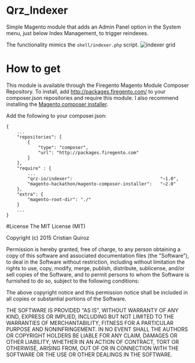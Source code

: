 # Qrz_Indexer

Simple Magento module that adds an Admin Panel option in the System menu, just below Index Management, to trigger reindexes.

The functionality mimics the ```shell/indexer.php``` script.
![indexer grid](https://cloud.githubusercontent.com/assets/3646206/6541766/a6069de4-c4da-11e4-8533-1463a0d6e999.png)


# How to get

This module is available through the Firegento Magento Module Composer Repository. To install, add http://packages.firegento.com/ to your composer.json repositories and require this module. I also recommend installing the [Magento composer installer](https://github.com/magento-hackathon/magento-composer-installer).

Add the following to your composer.json:


```
{
    ...
    "repositories": [
        {
            "type": "composer",
            "url": "http://packages.firegento.com"
        }
    ],
    "require" : {
        ...
        "qrz-io/indexer":                                 "~1.0",
        "magento-hackathon/magento-composer-installer":   "~2.0"
    },
    "extra": {
        "magento-root-dir": "./"
    }
    ...
}
```

#License
The MIT License (MIT)

Copyright (c) 2015 Cristian Quiroz

Permission is hereby granted, free of charge, to any person obtaining a copy
of this software and associated documentation files (the "Software"), to deal
in the Software without restriction, including without limitation the rights
to use, copy, modify, merge, publish, distribute, sublicense, and/or sell
copies of the Software, and to permit persons to whom the Software is
furnished to do so, subject to the following conditions:

The above copyright notice and this permission notice shall be included in all
copies or substantial portions of the Software.

THE SOFTWARE IS PROVIDED "AS IS", WITHOUT WARRANTY OF ANY KIND, EXPRESS OR
IMPLIED, INCLUDING BUT NOT LIMITED TO THE WARRANTIES OF MERCHANTABILITY,
FITNESS FOR A PARTICULAR PURPOSE AND NONINFRINGEMENT. IN NO EVENT SHALL THE
AUTHORS OR COPYRIGHT HOLDERS BE LIABLE FOR ANY CLAIM, DAMAGES OR OTHER
LIABILITY, WHETHER IN AN ACTION OF CONTRACT, TORT OR OTHERWISE, ARISING FROM,
OUT OF OR IN CONNECTION WITH THE SOFTWARE OR THE USE OR OTHER DEALINGS IN THE
SOFTWARE.


